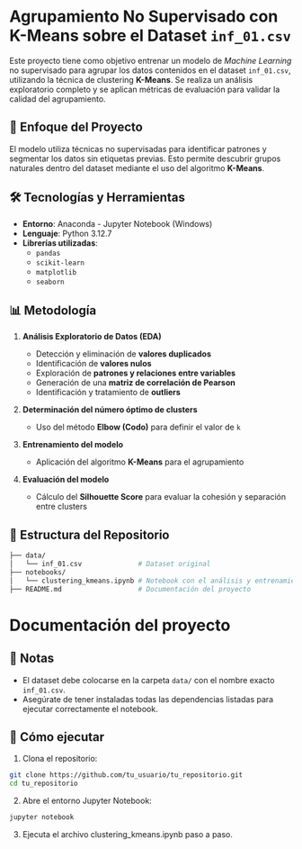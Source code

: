 # Agrupamiento No Supervisado con K-Means sobre el Dataset `inf_01.csv`

Este proyecto tiene como objetivo entrenar un modelo de *Machine Learning* no supervisado para agrupar los datos contenidos en el dataset `inf_01.csv`, utilizando la técnica de clustering **K-Means**. Se realiza un análisis exploratorio completo y se aplican métricas de evaluación para validar la calidad del agrupamiento.

## 🧠 Enfoque del Proyecto

El modelo utiliza técnicas no supervisadas para identificar patrones y segmentar los datos sin etiquetas previas. Esto permite descubrir grupos naturales dentro del dataset mediante el uso del algoritmo **K-Means**.

## 🛠️ Tecnologías y Herramientas

- **Entorno**: Anaconda - Jupyter Notebook (Windows)
- **Lenguaje**: Python 3.12.7
- **Librerías utilizadas**:
  - `pandas`
  - `scikit-learn`
  - `matplotlib`
  - `seaborn`

## 📊 Metodología

1. **Análisis Exploratorio de Datos (EDA)**
   - Detección y eliminación de **valores duplicados**
   - Identificación de **valores nulos**
   - Exploración de **patrones y relaciones entre variables**
   - Generación de una **matriz de correlación de Pearson**
   - Identificación y tratamiento de **outliers**

2. **Determinación del número óptimo de clusters**
   - Uso del método **Elbow (Codo)** para definir el valor de `k`

3. **Entrenamiento del modelo**
   - Aplicación del algoritmo **K-Means** para el agrupamiento

4. **Evaluación del modelo**
   - Cálculo del **Silhouette Score** para evaluar la cohesión y separación entre clusters

## 📁 Estructura del Repositorio
```bash
├── data/
│   └── inf_01.csv              # Dataset original
├── notebooks/
│   └── clustering_kmeans.ipynb # Notebook con el análisis y entrenamiento del modelo
├── README.md                   # Documentación del proyecto
 ```

# Documentación del proyecto


## 📌 Notas

- El dataset debe colocarse en la carpeta `data/` con el nombre exacto `inf_01.csv`.
- Asegúrate de tener instaladas todas las dependencias listadas para ejecutar correctamente el notebook.

## 🚀 Cómo ejecutar

1. Clona el repositorio:
```bash
git clone https://github.com/tu_usuario/tu_repositorio.git
cd tu_repositorio
```
2. Abre el entorno Jupyter Notebook:
```bash
jupyter notebook
```
3. Ejecuta el archivo clustering_kmeans.ipynb paso a paso.
  
